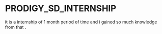# PRODIGY_SD_INTERNSHIP
it is a internship of 1 month period of time and i gained so much knowledge from that .
